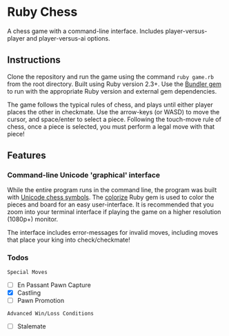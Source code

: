 # Ruby Chess

A chess game with a command-line interface. Includes player-versus-player and player-versus-ai options.

## Instructions

Clone the repository and run the game using the command `ruby game.rb` from the root directory. Built using Ruby version 2.3+. Use the [Bundler gem](https://github.com/bundler/bundler-site) to run with the appropriate Ruby version and external gem dependencies.

The game follows the typical rules of chess, and plays until either player places the other in checkmate. Use the arrow-keys (or WASD) to move the cursor, and space/enter to select a piece. Following the touch-move rule of chess, once a piece is selected, you must perform a legal move with that piece!

## Features

### Command-line Unicode 'graphical' interface

While the entire program runs in the command line, the program was built with [Unicode chess symbols](https://en.wikipedia.org/wiki/Chess_symbols_in_Unicode). The [colorize](https://github.com/fazibear/colorize) Ruby gem is used to color the pieces and board for an easy user-interface. It is recommended that you zoom into your terminal interface if playing the game on a higher resolution (1080p+) monitor.

The interface includes error-messages for invalid moves, including moves that place your king into check/checkmate!

### Todos
`Special Moves`
- [ ] En Passant Pawn Capture
- [x] Castling
- [ ] Pawn Promotion

`Advanced Win/Loss Conditions`
- [ ] Stalemate

